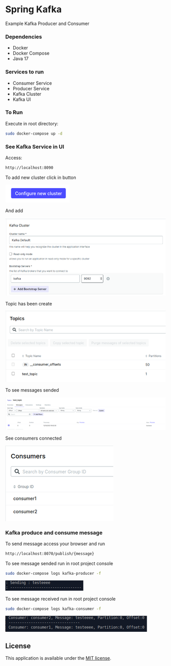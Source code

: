 # Spring Kafka
Example Kafka Producer and Consumer

### Dependencies
* Docker
* Docker Compose
* Java 17

### Services to run
* Consumer Service
* Producer Service
* Kafka Cluster
* Kafka UI

### To Run

Execute in root directory:

```bash
sudo docker-compose up -d 
```

### See Kafka Service in UI

Access:

```bash
http://localhost:8090
```

To add new cluster click in button

![](https://github.com/fernando-pires47/spring-kafka/blob/main/images/configure-new-cluster-ui.png)

And add 

![](https://github.com/fernando-pires47/spring-kafka/blob/main/images/new-cluster-ui.png)

Topic has been create

![](https://github.com/fernando-pires47/spring-kafka/blob/main/images/topic-new-cluster-ui.png)

To see messages sended

![](https://github.com/fernando-pires47/spring-kafka/blob/main/images/view-message-cluster-ui.png)

See consumers connected

![](https://github.com/fernando-pires47/spring-kafka/blob/main/images/consumer-new-cluster-ui.png)


### Kafka produce and consume message

To send message access your browser and run

```bash
http://localhost:8070/publish/{message}
```

To see message sended run in root project console

```bash
sudo docker-compose logs kafka-producer -f
```

![](https://github.com/fernando-pires47/spring-kafka/blob/main/images/procuder-message.png)

To see message received run in root project console

```bash
sudo docker-compose logs kafka-consumer -f
```

![](https://github.com/fernando-pires47/spring-kafka/blob/main/images/consumer-message.png)

## License

This application is available under the
[MIT license](https://opensource.org/licenses/MIT).





